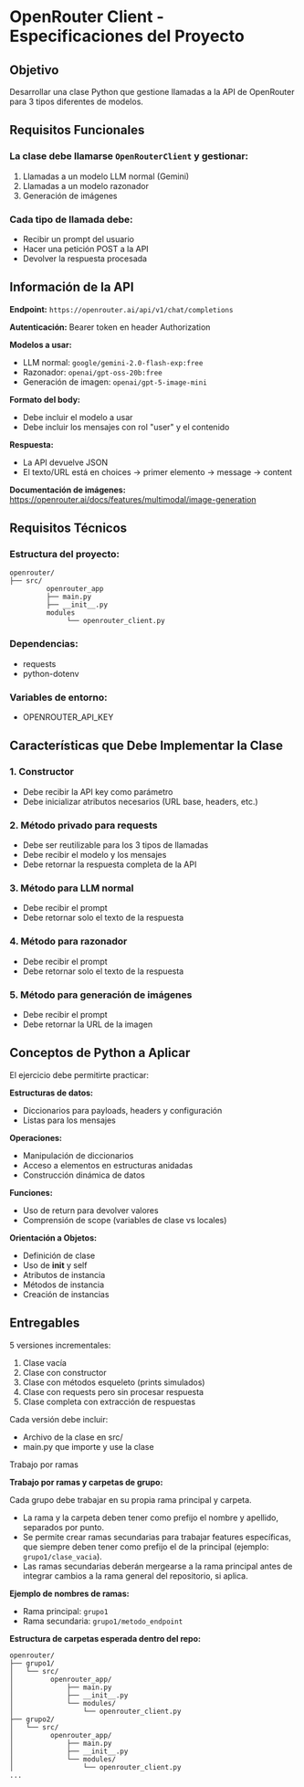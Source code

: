 # OpenRouter Client - Especificaciones del Proyecto

## Objetivo
Desarrollar una clase Python que gestione llamadas a la API de OpenRouter para 3 tipos diferentes de modelos.

## Requisitos Funcionales

### La clase debe llamarse `OpenRouterClient` y gestionar:
1. Llamadas a un modelo LLM normal (Gemini)
2. Llamadas a un modelo razonador 
3. Generación de imágenes

### Cada tipo de llamada debe:
- Recibir un prompt del usuario
- Hacer una petición POST a la API
- Devolver la respuesta procesada

## Información de la API

**Endpoint:** `https://openrouter.ai/api/v1/chat/completions`

**Autenticación:** Bearer token en header Authorization

**Modelos a usar:**
- LLM normal: `google/gemini-2.0-flash-exp:free`
- Razonador: `openai/gpt-oss-20b:free`
- Generación de imagen: `openai/gpt-5-image-mini`

**Formato del body:**
- Debe incluir el modelo a usar
- Debe incluir los mensajes con rol "user" y el contenido

**Respuesta:**
- La API devuelve JSON
- El texto/URL está en choices -> primer elemento -> message -> content

**Documentación de imágenes:** https://openrouter.ai/docs/features/multimodal/image-generation

## Requisitos Técnicos

### Estructura del proyecto:
```
openrouter/
├── src/
         openrouter_app
         ├── main.py
         ├── __init__.py
         modules
              └── openrouter_client.py

```

### Dependencias:
- requests
- python-dotenv

### Variables de entorno:
- OPENROUTER_API_KEY

## Características que Debe Implementar la Clase

### 1. Constructor
- Debe recibir la API key como parámetro
- Debe inicializar atributos necesarios (URL base, headers, etc.)

### 2. Método privado para requests
- Debe ser reutilizable para los 3 tipos de llamadas
- Debe recibir el modelo y los mensajes
- Debe retornar la respuesta completa de la API

### 3. Método para LLM normal
- Debe recibir el prompt
- Debe retornar solo el texto de la respuesta

### 4. Método para razonador
- Debe recibir el prompt
- Debe retornar solo el texto de la respuesta

### 5. Método para generación de imágenes
- Debe recibir el prompt
- Debe retornar la URL de la imagen

## Conceptos de Python a Aplicar

El ejercicio debe permitirte practicar:

**Estructuras de datos:**
- Diccionarios para payloads, headers y configuración
- Listas para los mensajes

**Operaciones:**
- Manipulación de diccionarios
- Acceso a elementos en estructuras anidadas
- Construcción dinámica de datos

**Funciones:**
- Uso de return para devolver valores
- Comprensión de scope (variables de clase vs locales)

**Orientación a Objetos:**
- Definición de clase
- Uso de __init__ y self
- Atributos de instancia
- Métodos de instancia
- Creación de instancias

## Entregables

5 versiones incrementales:
1. Clase vacía
2. Clase con constructor
3. Clase con métodos esqueleto (prints simulados)
4. Clase con requests pero sin procesar respuesta
5. Clase completa con extracción de respuestas

Cada versión debe incluir:
- Archivo de la clase en src/
- main.py que importe y use la clase

Trabajo por ramas

**Trabajo por ramas y carpetas de grupo:**

Cada grupo debe trabajar en su propia rama principal y carpeta.  
- La rama y la carpeta deben tener como prefijo el nombre y apellido, separados por punto.  
- Se permite crear ramas secundarias para trabajar features específicas, que siempre deben tener como prefijo el de la principal (ejemplo: `grupo1/clase_vacia`).  
- Las ramas secundarias deberán mergearse a la rama principal antes de integrar cambios a la rama general del repositorio, si aplica.

**Ejemplo de nombres de ramas:**
- Rama principal: `grupo1`
- Rama secundaria: `grupo1/metodo_endpoint`

**Estructura de carpetas esperada dentro del repo:**
```
openrouter/
├── grupo1/
│   └── src/
│         openrouter_app/
│             ├── main.py
│             ├── __init__.py
│             └── modules/
│                 └── openrouter_client.py
├── grupo2/
│   └── src/
│         openrouter_app/
│             ├── main.py
│             ├── __init__.py
│             └── modules/
│                 └── openrouter_client.py
...
```



